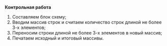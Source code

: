 **Контрольная работа**
1. Составляем блок схему;
2. Вводим массив строк и считаем количество строк длиной не более 3-х элементов;
3. Переносим строки длиной не более 3-х элементов в новый массив;
4. Печатаем исходный и итоговый массивы.